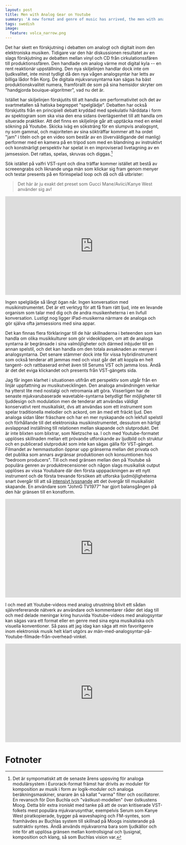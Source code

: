 ```yaml
---
layout: post
title: Men with Analog Gear on Youtube
summary: 'A new format and genre of music has arrived, the men with analog gear on Youtube'
tags: swedish
image:
  feature: volca_narrow.png
---
```


Det har skett en förskjutning i debatten om analogt och digitalt inom den elektroniska musiken. Tidigare var den här diskussionen resultatet av en slags förskjutning av debatten mellan vinyl och CD från cirkulationssfären till produktionssfären. Den handlade om analog värme mot digital kyla -- en rent reaktionär uppställning. Den nya skiljelinjen handlar dock inte om ljudkvalitet, inte minst tydligt då den nya vågen analogsyntar har letts av billiga lådor från Korg. De digitala mjukvarusyntarna kan sägas ha bäst produktionskvalitét numera, framförallt de som på sina hemsidor skryter om "handgjorda bouique-algoritmer", vad nu det är.

Istället har skiljelinjen förskjutits till att handla om performativitet och det av svartmetallen så hatiska begreppet "spelglädje". Debatten har också förskjutits från en principiell debatt kryddad med spekulativ hårddata i form av spektogram som ska visa den ena sidans överlägsenhet till att handla om situerade praktiker. Att det finns en skiljelinje går att upptäcka med en enkel sökning på Youtube. Skicka iväg en söksträng för en slumpvis analogsynt, ny som gammal, och majoriteten av sina sökträffar kommer att ha ordet "jam" i titeln och ge en video som består av en (överväldigande del manlig) performer med en kamera på en tripod som med en blandning av instruktivt och konstnärligt perspektiv har spelat in en improviserad livetagning av en jamsession. Det rattas, spelas, skruvas och diggas.[^modular]

Sök istället på valfri VST-synt och dina träffar kommer istället att bestå av screeengrabs och liknande unga män som klickar sig fram genom menyer och testar presents på en förinspelad loop och då och då utbrister:

> Det här är ju exakt det preset som Gucci Mane/Aviici/Kanye West använder sig av!

<iframe width="560" height="315" src="https://www.youtube.com/embed/_yuUn-v5zmo" frameborder="0" allowfullscreen></iframe>


Ingen spelglädje så långt ögan når. Ingen konversation med musikinstrumentet. Det är ett verktyg för att få fram rätt ljud, inte en levande organism som talar med dig och de andra musikenheterna i en livfull konversation. Lustigt nog ligger iPad-musikerna närmare de analoga och gör själva ofta jamsessions med sina appar.

Det kan finnas flera förklaringar till de här skillnaderna i beteenden som kan handla om olika musikkulturer som gör videoklippen, om att de analoga syntarna är begränsade i sina valmöjligheter och därmed inbjuder till en annan spelstil, och det kan handla om den totala avsaknaden av menyer i analogsyntarna. Det senare stämmer dock inte för vissa hybridinstrument som också tenderar att jammas med och visst går det att koppla en helt tangent- och rattbaserad enhet även till Serums VST och jamma loss. Ändå är det det eviga klickandet och presents från VST-gängets sida.

Jag får ingen klarhet i situationen utifrån ett perspektiv som utgår från en linjär uppfattning av musikutvecklingen. Den analoga användningen verkar ha ytterst lite med nostalgi och retromania att göra. Visserligen har de senaste mjukvarubaserade wavetable-syntarna betydligt fler möjligheter till ljuddesign och modulation men de tenderar att användas väldigt konservativt rent musikaliskt, dvs att användas som ett instrument som spelar traditionella melodier och ackord, om än med ett fräckt ljud. Den analoga sidan låter fräschare och har en mer nyskapande och lekfull spelstil och förhållande till det elektroniska musikinstrumentet, dessutom en härligt avslappnad inställning till relationen mellan skapande och slutprodukt. Det är inte blixten som blixtrar, som Nietzsche sa. I och med Youtube-formatet upplöses skillnaden mellan ett prövande utforskande av ljudbild och struktur och en publicerad slutprodukt som inte kan sägas gälla för VST-gänget. Filmandet av hemmastudion öppnar upp gränserna mellan det privata och det publika som annars avgränsar produktionen och konsumtionen hos "bedroom producers". Till och med gränsen mellan den på Youtube så populära genren av produktrecensioner och någon slags musikalisk output upplöses av vissa Youtubare där den första upppackningen av ett nytt instrument och de första trevande försöken att utforska ljudmöjligheterna snart övergår till att så [intensivt lyssnande](https://youtu.be/NMvd4UZk3vs?t=12m17s) att det övergår till musikaliskt skapande. En användare som "JohnG TV1977" har gjort balansgången på den här gränsen till en konstform.

<iframe width="560" height="315" src="https://www.youtube.com/embed/_J86hJqtUXY" frameborder="0" allowfullscreen></iframe>


I och med att Youtube-videos med analog utrustning blivit ett sådan självrefererande nätverk av användare och kommentarer råder det idag till och med delade meningar kring huruvida Youtube-videos med analogsyntar kan sägas vara ett format eller en genre med sina egna musikaliska och visuella konventioner. Så pass att jag idag kan säga att min favoritgenre inom elektronisk musik helt klart utgörs av män-med-analogsyntar-på-Youtube-filmade-från-overhead-vinkel.

<iframe width="560" height="315" src="https://www.youtube.com/embed/9epjw_UIJ-8" frameborder="0" allowfullscreen></iframe>



# Fotnoter

[^modular]: Det är sympomatiskt att de senaste årens uppsving för analoga modulärsystem i Eurorack-format främst har drivits av moduler för komposition av musik i form av logik-moduler och analoga beräkningsmaskiner, snarare än så kallat "varma" filter och oscillatorer. En revansch för Don Buchla och "västkust-modellen" över östkustens Moog. Detta blir extra ironiskt med tanke på att de ovan kritiserade VST-folkets mest populära mjukvarusynthar, exempelvis Serum som Kanye West piratkopierade, bygger på waveshaping och FM-syntes, som framhävdes av Buchlas system till skillnad på Moogs insisterande på subtraktiv syntes. Ändå används mjukvarorna bara som ljudkällor och inte för att upplösa gränsen mellan kontrollsignal och ljusignal, komposition och klang, så som Buchlas vision var.
